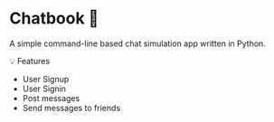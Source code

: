 # Chatbook 📘

A simple command-line based chat simulation app written in Python.

💡 Features
- User Signup
- User Signin
- Post messages
- Send messages to friends


